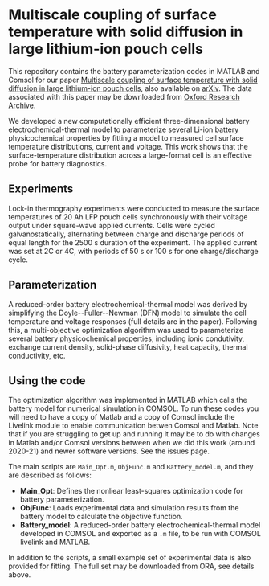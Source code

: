 # Multiscale coupling of surface temperature with solid diffusion in large lithium-ion pouch cells

This repository contains the battery parameterization codes in MATLAB and Comsol for our paper [Multiscale coupling of surface temperature with solid diffusion in large lithium-ion pouch cells](https://www.nature.com/articles/s44172-022-00005-8), also available on [arXiv](https://arxiv.org/abs/2109.12903). The data associated with this paper may be downloaded from [Oxford Research Archive](https://ora.ox.ac.uk/objects/uuid:5f4abb09-c993-4799-9cb1-980218bde513).

We developed a new computationally efficient three-dimensional battery electrochemical-thermal model to parameterize several Li-ion battery physicochemical properties by fitting a model to measured cell surface temperature distributions, current and voltage. This work shows that the surface-temperature distribution across a large-format cell is an effective probe for battery diagnostics.

## Experiments

Lock-in thermography experiments were conducted to measure the surface temperatures of 20 Ah LFP pouch cells synchronously with their voltage output under square-wave applied currents. Cells were cycled galvanostatically, alternating between charge and discharge periods of equal length for the 2500 s duration of the experiment. The applied current was set at 2C or 4C, with periods of 50 s or 100 s for one charge/discharge cycle.

## Parameterization

A reduced-order battery electrochemical-thermal model was derived by simplifying the Doyle--Fuller--Newman (DFN) model to simulate the cell temperature and voltage responses (full details are in the paper). Following this, a multi-objective optimization algorithm was used to parameterize several battery physicochemical properties, including ionic condutivity, exchange current density, solid-phase diffusivity, heat capacity, thermal conductivity, etc. 

## Using the code

The optimization algorithm was implemented in MATLAB which calls the battery model for numerical simulation in COMSOL. To run these codes you will need to have a copy of Matlab and a copy of Comsol include the Livelink module to enable communication betwen Comsol and Matlab. Note that if you are struggling to get up and running it may be to do with changes in Matlab and/or Comsol versions between when we did this work (around 2020-21) and newer software versions. See the issues page.

The main scripts are `Main_Opt.m`, `ObjFunc.m` and `Battery_model.m`, and they are described as follows:
- **Main_Opt**: Defines the nonliear least-squares optimization code for battery parameterization.
- **ObjFunc**: Loads experimental data and simulation results from the battery model to calculate the objective function.
- **Battery_model**: A reduced-order battery electrochemical-thermal model developed in COMSOL and exported as a `.m` file, to be run with COMSOL livelink and MATLAB.

In addition to the scripts, a small example set of experimental data is also provided for fitting. The full set may be downloaded from ORA, see details above.
